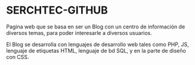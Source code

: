 # SERCHTEC-GITHUB

Pagina web que se basa en ser un Blog con un centro de información de diversos temas, para poder interesarle a diversos usuarios. 

El Blog se desarrolla con lenguajes de desarrollo web tales como PHP, JS, lenguaje de etiquetas HTML, lenguaje de bd SQL, y en la parte de diseño con CSS. 
